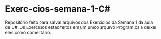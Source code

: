 # Exerc-cios-semana-1-C#
Repositório feito para salvar arquivos dos Exercícios da Semana 1 da aula de C#.
Os Exercícios estão feitos em um unico arquivo Program.cs e deixei eles como comentário.
